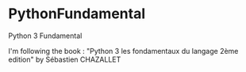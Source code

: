 # PythonFundamental
Python 3 Fundamental

I'm following the book : "Python 3 les fondamentaux du langage 2ème edition" by Sébastien CHAZALLET
